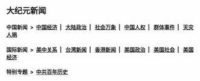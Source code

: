 ## 大纪元新闻

#### 中国新闻 &nbsp;>&nbsp; [中国经济](indexes/ncid283/README.md?02032045) &nbsp;| &nbsp; [大陆政治](indexes/ncid277/README.md?02032045) &nbsp;| &nbsp; [社会万象](indexes/ncid282/README.md?02032045) &nbsp;| &nbsp; [中国人权](indexes/ncid278/README.md?02032045) &nbsp;| &nbsp; [群体事件](indexes/ncid279/README.md?02032045) &nbsp;| &nbsp; [天灾人祸](indexes/ncid280/README.md?02032045)

#### 国际新闻 &nbsp;>&nbsp; [美中关系](indexes/nf1412576/README.md?02032045) &nbsp;| &nbsp; [台湾新闻](indexes/ncid1349361/README.md?02032045) &nbsp;| &nbsp; [香港新闻](indexes/ncid1349362/README.md?02032045) &nbsp;| &nbsp; [美国政治](indexes/ncid1078159/README.md?02032045) &nbsp;| &nbsp; [美国社会](indexes/ncid1078160/README.md?02032045) &nbsp;| &nbsp; [美国经济](indexes/ncid1078158/README.md?02032045)

#### 特别专题 &nbsp;>&nbsp; [中共百年历史](https://github.com/epoch-news/epoch-special/blob/master/README.md?02032045)  
